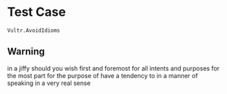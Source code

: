 # Test Case

    Vultr.AvoidIdioms

## Warning

in a jiffy
should you wish
first and foremost
for all intents and purposes
for the most part
for the purpose of
have a tendency to
in a manner of speaking
in a very real sense
